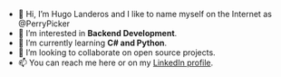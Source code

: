 - 👋 Hi, I’m Hugo Landeros and I like to name myself on the Internet as @PerryPicker
- 👀 I’m interested in **Backend Development**.
- 🌱 I’m currently learning **C# and Python**.
- 💞️ I’m looking to collaborate on open source projects.
- 📫 You can reach me here or on my [LinkedIn profile](https://www.linkedin.com/in/hugo-landeros/).

<!---
PerryPicker/PerryPicker is a ✨ special ✨ repository because its `README.md` (this file) appears on your GitHub profile.
You can click the Preview link to take a look at your changes.
--->
